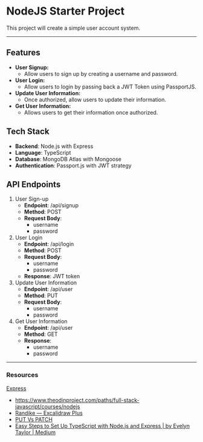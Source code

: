 # NodeJS Starter Project

This project will create a simple user account system.

---

## Features

- **User Signup:**
    - Allow users to sign up by creating a username and password.
- **User Login:**
    - Allow users to login by passing back a JWT Token using PassportJS.
- **Update User Information:**
    - Once authorized, allow users to update their information.
- **Get User Information:**
    - Allows users to get their information once authorized.

## Tech Stack

- **Backend**: Node.js with Express
- **Language**: TypeScript
- **Database**: MongoDB Atlas with Mongoose
- **Authentication**: Passport.js with JWT strategy

## API Endpoints

1. User Sign-up
    - **Endpoint**: /api/signup
    - **Method**: POST
    - **Request Body**:
        - username
        - password
2. User Login
    - **Endpoint**: /api/login
    - **Method**: POST
    - **Request Body**:
        - username
        - password
    - **Response**: JWT token
3. Update User Information
    - **Endpoint**: /api/user
    - **Method**: PUT
    - **Request Body**:
        - username
        - password
4. Get User Information
    - **Endpoint**: /api/user
    - **Method**: GET
    - **Response**:
        - username
        - password

---

### Resources

[Express](https://www.notion.so/Express-5dff6dfd501b49d1bad9cb0f37c3de38?pvs=21)

- https://www.theodinproject.com/paths/full-stack-javascript/courses/nodejs
- [Randike — Excalidraw Plus](https://app.excalidraw.com/l/64VxMbhn1JT/24LXtjp4Na2)
- [PUT Vs PATCH](https://www.notion.so/PUT-Vs-PATCH-c488f594208745378dc607df4cb48b5b?pvs=21)
- [Easy Steps to Set Up TypeScript with Node.js and Express | by Evelyn Taylor | Medium](https://medium.com/@Evelyn.Taylor/easy-steps-to-set-up-typescript-with-node-js-and-express-4264eaf40351)
